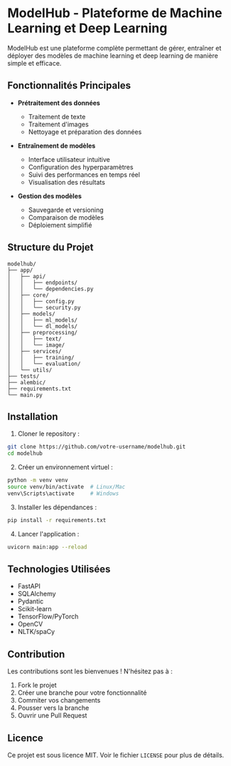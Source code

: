 # ModelHub - Plateforme de Machine Learning et Deep Learning

ModelHub est une plateforme complète permettant de gérer, entraîner et déployer des modèles de machine learning et deep learning de manière simple et efficace.

## Fonctionnalités Principales

- **Prétraitement des données**
  - Traitement de texte
  - Traitement d'images
  - Nettoyage et préparation des données

- **Entraînement de modèles**
  - Interface utilisateur intuitive
  - Configuration des hyperparamètres
  - Suivi des performances en temps réel
  - Visualisation des résultats

- **Gestion des modèles**
  - Sauvegarde et versioning
  - Comparaison de modèles
  - Déploiement simplifié

## Structure du Projet

```
modelhub/
├── app/
│   ├── api/
│   │   ├── endpoints/
│   │   └── dependencies.py
│   ├── core/
│   │   ├── config.py
│   │   └── security.py
│   ├── models/
│   │   ├── ml_models/
│   │   └── dl_models/
│   ├── preprocessing/
│   │   ├── text/
│   │   └── image/
│   ├── services/
│   │   ├── training/
│   │   └── evaluation/
│   └── utils/
├── tests/
├── alembic/
├── requirements.txt
└── main.py
```

## Installation

1. Cloner le repository :
```bash
git clone https://github.com/votre-username/modelhub.git
cd modelhub
```

2. Créer un environnement virtuel :
```bash
python -m venv venv
source venv/bin/activate  # Linux/Mac
venv\Scripts\activate     # Windows
```

3. Installer les dépendances :
```bash
pip install -r requirements.txt
```

4. Lancer l'application :
```bash
uvicorn main:app --reload
```

## Technologies Utilisées

- FastAPI
- SQLAlchemy
- Pydantic
- Scikit-learn
- TensorFlow/PyTorch
- OpenCV
- NLTK/spaCy

## Contribution

Les contributions sont les bienvenues ! N'hésitez pas à :
1. Fork le projet
2. Créer une branche pour votre fonctionnalité
3. Commiter vos changements
4. Pousser vers la branche
5. Ouvrir une Pull Request

## Licence

Ce projet est sous licence MIT. Voir le fichier `LICENSE` pour plus de détails.
